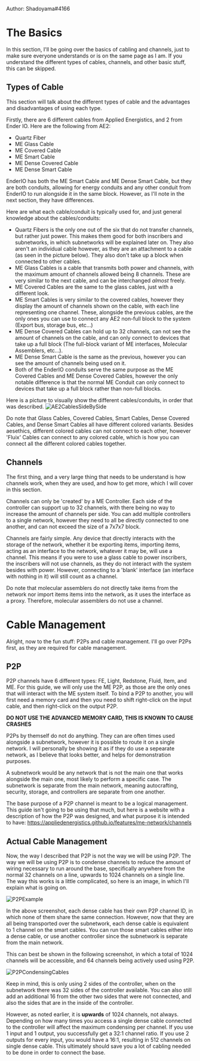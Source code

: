 Author: Shadoyama#4166

# The Basics

In this section, I'll be going over the basics of cabling and channels, just to make sure everyone understands or is on the same page as I am. If you understand the different types of cables, channels, and other basic stuff, this can be skipped.

## Types of Cable

This section will talk about the different types of cable and the advantages and disadvantages of using each type.

Firstly, there are 6 different cables from Applied Energistics, and 2 from Ender IO. Here are the following from AE2:
- Quartz Fiber
- ME Glass Cable
- ME Covered Cable
- ME Smart Cable
- ME Dense Covered Cable
- ME Dense Smart Cable

EnderIO has both the ME Smart Cable and ME Dense Smart Cable, but they are both conduits, allowing for energy conduits and any other conduit from EnderIO to run alongside it in the same block. However, as I'll note in the next section, they have differences.


Here are what each cable/conduit is typically used for, and just general knowledge about the cables/conduits:

- Quartz Fibers is the only one out of the six that do not transfer channels, but rather just power. This makes them good for both inscribers and subnetworks, in which subnetworks will be explained later on. They also aren't an individual cable however, as they are an attachment to a cable (as seen in the picture below). They also don't take up a block when connected to other cables.
- ME Glass Cables is a cable that transmits both power and channels, with the maximum amount of channels allowed being 8 channels. These are very similar to the next cable, and can be interchanged *almost* freely.
- ME Covered Cables are the same to the glass cables, just with a different look.
- ME Smart Cables is very similar to the covered cables, however they display the amount of channels shown on the cable, with each line representing one channel. These, alongside the previous cables, are the only ones you can use to connect any AE2 non-full block to the system (Export bus, storage bus, etc...)
- ME Dense Covered Cables can hold up to 32 channels, can not see the amount of channels on the cable, and can only connect to devices that take up a full block (The full-block variant of ME interfaces, Molecular Assemblers, etc...).
- ME Dense Smart Cable is the same as the previous, however you can see the amount of channels being used on it.
- Both of the EnderIO conduits serve the same purpose as the ME Covered Cables and ME Dense Covered Cables, however the only notable difference is that the normal ME Conduit can only connect to devices that take up a full block rather than non-full blocks.

Here is a picture to visually show the different cables/conduits, in order that was described.
![AE2CablesSideBySide](files/AE2CableManagement/AE2CablesSideBySide.png)

Do note that Glass Cables, Covered Cables, Smart Cables, Dense Covered Cables, and Dense Smart Cables all have different colored variants. Besides aesethics, different colored cables can not connect to each other, however 'Fluix' Cables can connect to any colored cable, which is how you can connect all the different colored cables together.

## Channels

The first thing, and a very large thing that needs to be understand is how channels work, when they are used, and how to get more, which I will cover in this section.

Channels can only be 'created' by a ME Controller. Each side of the controller can support up to 32 channels, with there being no way to increase the amount of channels per side. You can add multiple controllers to a single network, however they need to all be directly connected to one another, and can not exceed the size of a 7x7x7 block. 

Channels are fairly simple. Any device that directly interacts with the storage of the network, whether it be exporting items, importing items, acting as an interface to the network, whatever it may be, will use a channel. This means if you were to use a glass cable to power inscribers, the inscribers will not use channels, as they do not interact with the system besides with power. However, connecting to a 'blank' interface (an interface with nothing in it) will still count as a channel.

Do note that molecular assemblers do not directly take items from the network nor import items items into the network, as it uses the interface as a proxy. Therefore, molecular assemblers do not use a channel.

# Cable Management

Alright, now to the fun stuff: P2Ps and cable management. I'll go over P2Ps first, as they are required for cable management.

## P2P

P2P channels have 6 different types: FE, Light, Redstone, Fluid, Item, and ME. For this guide, we will only use the ME P2P, as those are the only ones that will interact with the ME system itself. To bind a P2P to another, you will first need a memory card and then you need to shift right-click on the input cable, and then right-click on the output P2P.

**DO NOT USE THE ADVANCED MEMORY CARD, THIS IS KNOWN TO CAUSE CRASHES**

P2Ps by themself do not do anything. They can are often times used alongside a subnetwork, however it is possible to route it on a single network. I will personally be showing it as if they do use a sepearate network, as I believe that looks better, and helps for demonstration purposes.

A subnetwork would be any network that is not the main one that works alongside the main one, most likely to perform a specific case. The subnetwork is separate from the main network, meaning autocrafting, security, storage, and controllers are separate from one another.

The base purpose of a P2P channel is meant to be a logical management. This guide isn't going to be using that much, but here is a website with a description of how the P2P was designed, and what purpose it is intended to have: https://appliedenergistics.github.io/features/me-network/channels

## Actual Cable Management

Now, the way I described that P2P is not the way we will be using P2P. The way we will be using P2P is to condense channels to reduce the amount of wiring necessary to run around the base, specifically anywhere from the normal 32 channels on a line, upwards to 1024 channels on a single line. The way this works is a little complicated, so here is an image, in which I'll explain what is going on.

![P2PExample](files/AE2CableManagement/P2PExample.png)

In the above screenshot, each dense cable has their own P2P channel ID, in which none of them share the same connection. However, now that they are all being transported over the subnetwork, each dense cable is equivalent to 1 channel on the smart cables. You can run those smart cables either into a dense cable, or use another controller since the subnetwork is separate from the main network.

This can best be shown in the following screenshot, in which a total of 1024 channels will be accessible, and 64 channels being actively used using P2P.

![P2PCondensingCables](files/AE2CableManagement/P2PCondensingCables.png)

Keep in mind, this is only using 2 sides of the controller, when on the subnetwork there was 32 sides of the controller available. You can also still add an additional 16 from the other two sides that were not connected, and also the sides that are in the inside of the controller.

However, as noted earlier, it is **upwards** of 1024 channels, not always. Depending on how many times you access a single dense cable connected to the controller will affect the maximum condensing per channel. If you use 1 input and 1 output, you successfully get a 32:1 channel ratio. If you use 2 outputs for every input, you would have a 16:1, resulting in 512 channels on single dense cable. This ultimately should save you a lot of cabling needed to be done in order to connect the base.
